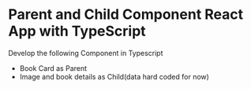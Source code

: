 # Parent and Child Component React App with TypeScript

Develop the following Component in Typescript

- Book Card as Parent
- Image and book details as Child(data hard coded for now)
